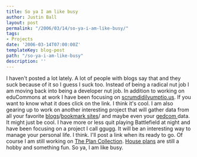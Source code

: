 ```yaml
---
title: So ya I am like busy
author: Justin Ball
layout: post
permalink: "/2006/03/14/so-ya-i-am-like-busy/"
tags:
- Projects
date: '2006-03-14T07:00:00Z'
templateKey: blog-post
path: "/so-ya-i-am-like-busy"
description: ''
---
```


I haven't posted a lot lately. A lot of people with blogs say that and they suck because of it so I guess I suck too. Instead of being a radical nut job I am moving back into being a developer nut job. In addition to working on eduCommons at work I have been focusing on [scrumdidilyumptio.us][1]. If you want to know what it does click on the link. I think it's cool. I am also gearing up to work on another interesting project that will gather data from all your favorite [blogs][2]/[bookmark sites][3]/ and maybe even your [gedcom ][4]data. It might just be cool. I have more or less quit playing Battlefield at night and have been focusing on a project I call ggugg. It will be an interesting way to manage your personal life. I think. I'll post a link when its ready to go. Of course I am still working on [The Plan Collection][5]. [House plans][5] are still a hobby and something fun. So ya, I am like busy.

 [1]: http://scrumdidilyumptio.us
 [2]: http://www.blogger.com/
 [3]: http://del.icio.us/
 [4]: http://en.wikipedia.org/wiki/Gedcom
 [5]: http://www.theplancollection.com
